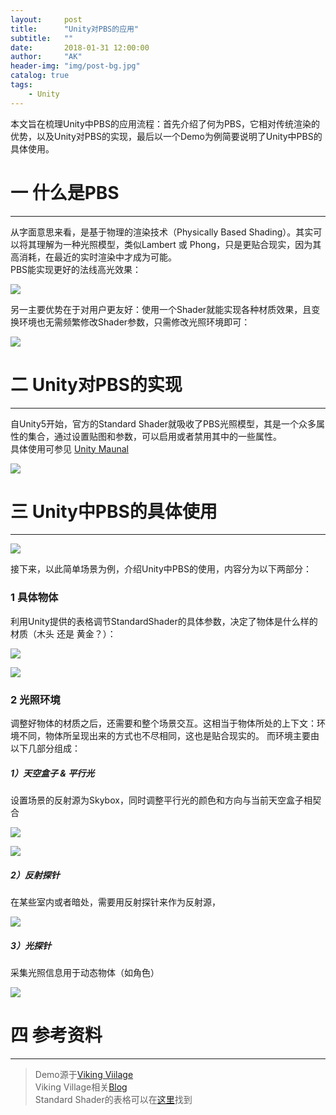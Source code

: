 ```yaml
---
layout:     post
title:      "Unity对PBS的应用"
subtitle:   ""
date:       2018-01-31 12:00:00
author:     "AK"
header-img: "img/post-bg.jpg"
catalog: true
tags:
    - Unity
---
```


本文旨在梳理Unity中PBS的应用流程：首先介绍了何为PBS，它相对传统渲染的优势，以及Unity对PBS的实现，最后以一个Demo为例简要说明了Unity中PBS的具体使用。

# 一 什么是PBS
---
从字面意思来看，是基于物理的渲染技术（Physically Based Shading）。其实可以将其理解为一种光照模型，类似Lambert 或 Phong，只是更贴合现实，因为其高消耗，在最近的实时渲染中才成为可能。  
PBS能实现更好的法线高光效果：

![](/img/in-post/pbs-in-unity/1.png)
<small class="img-hint"></small>

另一主要优势在于对用户更友好：使用一个Shader就能实现各种材质效果，且变换环境也无需频繁修改Shader参数，只需修改光照环境即可：

![](/img/in-post/pbs-in-unity/1.gif)
<small class="img-hint"></small>

# 二 Unity对PBS的实现
---
自Unity5开始，官方的Standard Shader就吸收了PBS光照模型，其是一个众多属性的集合，通过设置贴图和参数，可以启用或者禁用其中的一些属性。  
具体使用可参见 [Unity Maunal](https://docs.unity3d.com/Manual/shader-StandardShader.html)

![](/img/in-post/pbs-in-unity/2.png)
<small class="img-hint"></small>

# 三 Unity中PBS的具体使用
---
![](/img/in-post/pbs-in-unity/3.png)
<small class="img-hint"></small>

接下来，以此简单场景为例，介绍Unity中PBS的使用，内容分为以下两部分：

### 1 具体物体
利用Unity提供的表格调节StandardShader的具体参数，决定了物体是什么样的材质（木头 还是 黄金？）：

![](/img/in-post/pbs-in-unity/4.jpg)
<small class="img-hint"></small>

![](/img/in-post/pbs-in-unity/5.png)
<small class="img-hint"></small>

### 2 光照环境
调整好物体的材质之后，还需要和整个场景交互。这相当于物体所处的上下文：环境不同，物体所呈现出来的方式也不尽相同，这也是贴合现实的。
而环境主要由以下几部分组成：

##### 1）天空盒子 & 平行光
设置场景的反射源为Skybox，同时调整平行光的颜色和方向与当前天空盒子相契合

![](/img/in-post/pbs-in-unity/6.png)
<small class="img-hint"></small>

![](/img/in-post/pbs-in-unity/7.png)
<small class="img-hint"></small>

##### 2）反射探针
在某些室内或者暗处，需要用反射探针来作为反射源，

![](/img/in-post/pbs-in-unity/8.png)
<small class="img-hint"></small>


##### 3）光探针
采集光照信息用于动态物体（如角色）

![](/img/in-post/pbs-in-unity/9.png)
<small class="img-hint"></small>

# 四 参考资料
---
> Demo源于[Viking Viilage](https://assetstore.unity.com/packages/essentials/tutorial-projects/viking-village-29140)  
> Viking Village相关[Blog](https://blogs.unity3d.com/cn/2015/02/18/working-with-physically-based-shading-a-practical-approach/)  
>Standard Shader的表格可以在[这里](https://assetstore.unity.com/packages/essentials/tutorial-projects/shader-calibration-scene-25422)找到














